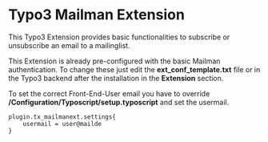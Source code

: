 Typo3 Mailman Extension
==============================================================
This Typo3 Extension provides basic functionalities to subscribe or unsubscribe an email to a mailinglist. 

This Extension is already pre-configured with the basic Mailman authentication. To change these just edit the **ext_conf_template.txt** file or in the Typo3 backend after the installation in the __Extension__ section.

To set the correct Front-End-User email you have to override **/Configuration/Typoscript/setup.typoscript** and set the usermail.

```
plugin.tx_mailmanext.settings{
    usermail = user@mailde
}
```
